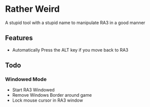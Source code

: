 # Rather Weird
A stupid tool with a stupid name to manipulate RA3 in a good manner

## Features
* Automatically Press the ALT key if you move back to RA3

## Todo
### Windowed Mode
* Start RA3 Windowed 
* Remove Windows Border around game
* Lock mouse cursor in RA3 window